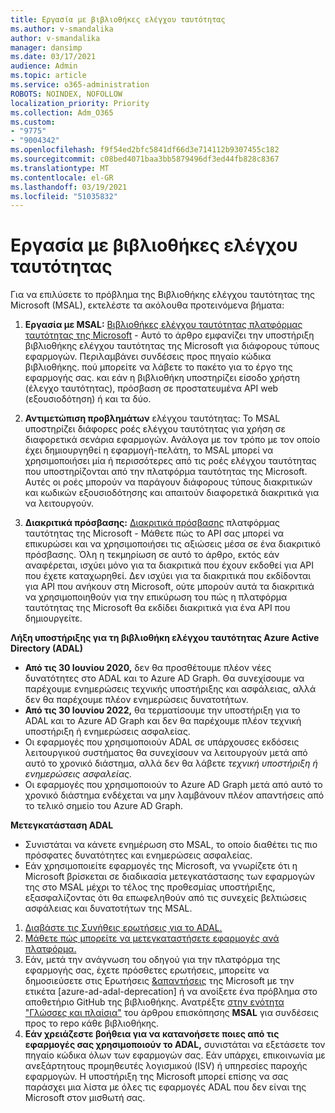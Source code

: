 ```yaml
---
title: Εργασία με βιβλιοθήκες ελέγχου ταυτότητας
ms.author: v-smandalika
author: v-smandalika
manager: dansimp
ms.date: 03/17/2021
audience: Admin
ms.topic: article
ms.service: o365-administration
ROBOTS: NOINDEX, NOFOLLOW
localization_priority: Priority
ms.collection: Adm_O365
ms.custom:
- "9775"
- "9004342"
ms.openlocfilehash: f9f54ed2bfc5841df66d3e714112b9307455c182
ms.sourcegitcommit: c08bed4071baa3bb5879496df3ed44fb828c8367
ms.translationtype: MT
ms.contentlocale: el-GR
ms.lasthandoff: 03/19/2021
ms.locfileid: "51035832"
---
```

# <a name="working-with-authentication-libraries"></a>Εργασία με βιβλιοθήκες ελέγχου ταυτότητας

Για να επιλύσετε το πρόβλημα της Βιβλιοθήκης ελέγχου ταυτότητας της Microsoft (MSAL), εκτελέστε τα ακόλουθα προτεινόμενα βήματα:

1. **Εργασία με MSAL:** [Βιβλιοθήκες ελέγχου ταυτότητας πλατφόρμας ταυτότητας της Microsoft](https://docs.microsoft.com/azure/active-directory/develop/reference-v2-libraries) - Αυτό το άρθρο εμφανίζει την υποστήριξη βιβλιοθήκης ελέγχου ταυτότητας της Microsoft για διάφορους τύπους εφαρμογών. Περιλαμβάνει συνδέσεις προς πηγαίο κώδικα βιβλιοθήκης. πού μπορείτε να λάβετε το πακέτο για το έργο της εφαρμογής σας. και εάν η βιβλιοθήκη υποστηρίζει είσοδο χρήστη (έλεγχο ταυτότητας), πρόσβαση σε προστατευμένα API web (εξουσιοδότηση) ή και τα δύο.

2. **Αντιμετώπιση προβλημάτων** ελέγχου ταυτότητας: Το MSAL υποστηρίζει διάφορες ροές ελέγχου ταυτότητας για χρήση σε διαφορετικά σενάρια εφαρμογών. Ανάλογα με τον τρόπο με τον οποίο έχει δημιουργηθεί η εφαρμογή-πελάτη, το MSAL μπορεί να χρησιμοποιήσει μία ή περισσότερες από τις ροές ελέγχου ταυτότητας που υποστηρίζονται από την πλατφόρμα ταυτότητας της Microsoft. Αυτές οι ροές μπορούν να παράγουν διάφορους τύπους διακριτικών και κωδικών εξουσιοδότησης και απαιτούν διαφορετικά διακριτικά για να λειτουργούν.

3. **Διακριτικά πρόσβασης:** [Διακριτικά πρόσβασης](https://docs.microsoft.com/azure/active-directory/develop/access-tokens) πλατφόρμας ταυτότητας της Microsoft - Μάθετε πώς το API σας μπορεί να επικυρώσει και να χρησιμοποιήσει τις αξιώσεις μέσα σε ένα διακριτικό πρόσβασης. Όλη η τεκμηρίωση σε αυτό το άρθρο, εκτός εάν αναφέρεται, ισχύει μόνο για τα διακριτικά που έχουν εκδοθεί για API που έχετε καταχωρηθεί. Δεν ισχύει για τα διακριτικά που εκδίδονται για API που ανήκουν στη Microsoft, ούτε μπορούν αυτά τα διακριτικά να χρησιμοποιηθούν για την επικύρωση του πώς η πλατφόρμα ταυτότητας της Microsoft θα εκδίδει διακριτικά για ένα API που δημιουργείτε.

**Λήξη υποστήριξης για τη βιβλιοθήκη ελέγχου ταυτότητας Azure Active Directory (ADAL)**

- **Από τις 30 Ιουνίου 2020,** δεν θα προσθέτουμε πλέον νέες δυνατότητες στο ADAL και το Azure AD Graph. Θα συνεχίσουμε να παρέχουμε ενημερώσεις τεχνικής υποστήριξης και ασφάλειας, αλλά δεν θα παρέχουμε πλέον ενημερώσεις δυνατοτήτων.
- **Από τις 30 Ιουνίου 2022,** θα τερματίσουμε την υποστήριξη για το ADAL και το Azure AD Graph και δεν θα παρέχουμε πλέον τεχνική υποστήριξη ή ενημερώσεις ασφαλείας.
- Οι εφαρμογές που χρησιμοποιούν ADAL σε υπάρχουσες εκδόσεις λειτουργικού συστήματος θα συνεχίσουν να λειτουργούν μετά από αυτό το χρονικό διάστημα, αλλά δεν θα λάβετε *τεχνική υποστήριξη ή ενημερώσεις ασφαλείας.*
- Οι εφαρμογές που χρησιμοποιούν το Azure AD Graph μετά από αυτό το χρονικό διάστημα ενδέχεται να μην λαμβάνουν πλέον απαντήσεις από το τελικό σημείο του Azure AD Graph.

**Μετεγκατάσταση ADAL**

- Συνιστάται να κάνετε ενημέρωση στο MSAL, το οποίο διαθέτει τις πιο πρόσφατες δυνατότητες και ενημερώσεις ασφαλείας.
- Εάν χρησιμοποιείτε εφαρμογές της Microsoft, να γνωρίζετε ότι η Microsoft βρίσκεται σε διαδικασία μετεγκατάστασης των εφαρμογών της στο MSAL μέχρι το τέλος της προθεσμίας υποστήριξης, εξασφαλίζοντας ότι θα επωφεληθούν από τις συνεχείς βελτιώσεις ασφάλειας και δυνατοτήτων της MSAL.

1. [Διαβάστε τις Συνήθεις ερωτήσεις για το ADAL.](https://docs.microsoft.com/azure/active-directory/develop/msal-migration#frequently-asked-questions-faq)
2. [Μάθετε πώς μπορείτε να μετεγκαταστήσετε εφαρμογές ανά πλατφόρμα.](https://docs.microsoft.com/azure/active-directory/develop/msal-migration#migration-guidance)
3. Εάν, μετά την ανάγνωση του οδηγού για την πλατφόρμα της εφαρμογής σας, έχετε πρόσθετες ερωτήσεις, μπορείτε να δημοσιεύσετε στις Ερωτήσεις [&απαντήσεις](https://docs.microsoft.com/answers/topics/azure-ad-adal-deprecation.html) της Microsoft με την ετικέτα [azure-ad-adal-deprecation] ή να ανοίξετε ένα πρόβλημα στο αποθετήριο GitHub της βιβλιοθήκης. Ανατρέξτε [στην ενότητα "Γλώσσες και πλαίσια"](https://docs.microsoft.com/azure/active-directory/develop/msal-overview#languages-and-frameworks) του άρθρου επισκόπησης **MSAL** για συνδέσεις προς το repo κάθε βιβλιοθήκης.
4. **Εάν χρειάζεστε βοήθεια για να κατανοήσετε ποιες από τις εφαρμογές σας χρησιμοποιούν το ADAL,** συνιστάται να εξετάσετε τον πηγαίο κώδικα όλων των εφαρμογών σας. Εάν υπάρχει, επικοινωνία με ανεξάρτητους προμηθευτές λογισμικού (ISV) ή υπηρεσίες παροχής εφαρμογών. Η υποστήριξη της Microsoft μπορεί επίσης να σας παράσχει μια λίστα με όλες τις εφαρμογές ADAL που δεν είναι της Microsoft στον μισθωτή σας.







